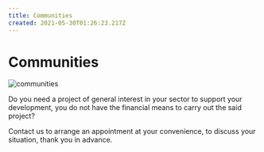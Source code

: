 ```yaml
---
title: Communities
created: 2021-05-30T01:26:23.217Z
---
```

# Communities

![communities](/media/img/collectivites.jpg "Communities")

Do you need a project of general interest in your sector to support your development, you do not have the financial means to carry out the said project?

Contact us to arrange an appointment at your convenience, to discuss your situation, thank you in advance.